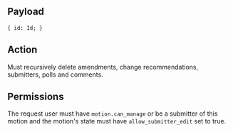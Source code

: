 ## Payload
```
{ id: Id; }
```

## Action
Must recursively delete amendments, change recommendations, submitters, polls and comments.

## Permissions
The request user must have `motion.can_manage` or be a submitter of this motion and the motion's state must have `allow_submitter_edit` set to true.
